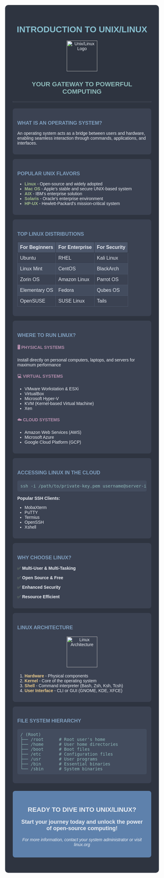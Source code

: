 <div style="background-color: #2E3440; color: #ECEFF4; padding: 25px; border-radius: 10px; font-family: Arial, sans-serif;">

# <span style="color: #88C0D0; text-align: center; display: block;">**INTRODUCTION TO UNIX/LINUX**</span>

<div style="text-align: center; margin: 20px 0;">
<img src="https://cdn.jsdelivr.net/gh/devicons/devicon/icons/linux/linux-original.svg" alt="Unix/Linux Logo" width="100px" />
</div>

## <span style="color: #8FBCBB; text-align: center; display: block;">**YOUR GATEWAY TO POWERFUL COMPUTING**</span>

<hr style="border: 1px solid #4C566A; margin: 20px 0;" />

<div style="background-color: #3B4252; padding: 15px; border-radius: 8px; margin: 15px 0;">
<h3 style="color: #81A1C1;">WHAT IS AN OPERATING SYSTEM?</h3>
<p>An operating system acts as a bridge between users and hardware, enabling seamless interaction through commands, applications, and interfaces.</p>
</div>

<div style="background-color: #3B4252; padding: 15px; border-radius: 8px; margin: 15px 0;">
<h3 style="color: #81A1C1;">POPULAR UNIX FLAVORS</h3>
<ul>
  <li><strong style="color: #A3BE8C;">Linux</strong> - Open-source and widely adopted</li>
  <li><strong style="color: #A3BE8C;">Mac OS</strong> - Apple's stable and secure UNIX-based system</li>
  <li><strong style="color: #A3BE8C;">AIX</strong> - IBM's enterprise solution</li>
  <li><strong style="color: #A3BE8C;">Solaris</strong> - Oracle's enterprise environment</li>
  <li><strong style="color: #A3BE8C;">HP-UX</strong> - Hewlett-Packard's mission-critical system</li>
</ul>
</div>

<div style="background-color: #3B4252; padding: 15px; border-radius: 8px; margin: 15px 0;">
<h3 style="color: #81A1C1;">TOP LINUX DISTRIBUTIONS</h3>
<table style="width: 100%; border-collapse: collapse; color: #E5E9F0;">
  <tr style="background-color: #4C566A;">
    <th style="padding: 8px; text-align: left; border: 1px solid #2E3440;">For Beginners</th>
    <th style="padding: 8px; text-align: left; border: 1px solid #2E3440;">For Enterprise</th>
    <th style="padding: 8px; text-align: left; border: 1px solid #2E3440;">For Security</th>
  </tr>
  <tr>
    <td style="padding: 8px; border: 1px solid #4C566A;">Ubuntu</td>
    <td style="padding: 8px; border: 1px solid #4C566A;">RHEL</td>
    <td style="padding: 8px; border: 1px solid #4C566A;">Kali Linux</td>
  </tr>
  <tr style="background-color: #434C5E;">
    <td style="padding: 8px; border: 1px solid #4C566A;">Linux Mint</td>
    <td style="padding: 8px; border: 1px solid #4C566A;">CentOS</td>
    <td style="padding: 8px; border: 1px solid #4C566A;">BlackArch</td>
  </tr>
  <tr>
    <td style="padding: 8px; border: 1px solid #4C566A;">Zorin OS</td>
    <td style="padding: 8px; border: 1px solid #4C566A;">Amazon Linux</td>
    <td style="padding: 8px; border: 1px solid #4C566A;">Parrot OS</td>
  </tr>
  <tr style="background-color: #434C5E;">
    <td style="padding: 8px; border: 1px solid #4C566A;">Elementary OS</td>
    <td style="padding: 8px; border: 1px solid #4C566A;">Fedora</td>
    <td style="padding: 8px; border: 1px solid #4C566A;">Qubes OS</td>
  </tr>
  <tr>
    <td style="padding: 8px; border: 1px solid #4C566A;">OpenSUSE</td>
    <td style="padding: 8px; border: 1px solid #4C566A;">SUSE Linux</td>
    <td style="padding: 8px; border: 1px solid #4C566A;">Tails</td>
  </tr>
</table>
</div>

<div style="background-color: #3B4252; padding: 15px; border-radius: 8px; margin: 15px 0;">
<h3 style="color: #81A1C1;">WHERE TO RUN LINUX?</h3>

<h4 style="color: #B48EAD;">🖥️ PHYSICAL SYSTEMS</h4>
<p>Install directly on personal computers, laptops, and servers for maximum performance</p>

<h4 style="color: #B48EAD;">💻 VIRTUAL SYSTEMS</h4>
<ul>
  <li>VMware Workstation & ESXi</li>
  <li>VirtualBox</li>
  <li>Microsoft Hyper-V</li>
  <li>KVM (Kernel-based Virtual Machine)</li>
  <li>Xen</li>
</ul>

<h4 style="color: #B48EAD;">☁️ CLOUD SYSTEMS</h4>
<ul>
  <li>Amazon Web Services (AWS)</li>
  <li>Microsoft Azure</li>
  <li>Google Cloud Platform (GCP)</li>
</ul>
</div>

<div style="background-color: #3B4252; padding: 15px; border-radius: 8px; margin: 15px 0;">
<h3 style="color: #81A1C1;">ACCESSING LINUX IN THE CLOUD</h3>

<pre style="background-color: #434C5E; padding: 10px; border-radius: 5px; overflow-x: auto; color: #8FBCBB;">ssh -i /path/to/private-key.pem username@server-ip-address</pre>

<p><strong>Popular SSH Clients:</strong></p>
<ul>
  <li>MobaXterm</li>
  <li>PuTTY</li>
  <li>Termius</li>
  <li>OpenSSH</li>
  <li>Xshell</li>
</ul>
</div>

<div style="background-color: #3B4252; padding: 15px; border-radius: 8px; margin: 15px 0;">
<h3 style="color: #81A1C1;">WHY CHOOSE LINUX?</h3>

<p><span style="color: #A3BE8C;">✅</span> <strong>Multi-User & Multi-Tasking</strong></p>
<p><span style="color: #A3BE8C;">✅</span> <strong>Open Source & Free</strong></p>
<p><span style="color: #A3BE8C;">✅</span> <strong>Enhanced Security</strong></p>
<p><span style="color: #A3BE8C;">✅</span> <strong>Resource Efficient</strong></p>
</div>

<div style="background-color: #3B4252; padding: 15px; border-radius: 8px; margin: 15px 0;">
<h3 style="color: #81A1C1;">LINUX ARCHITECTURE</h3>

<div style="text-align: center; margin: 20px 0;">
<img src="https://cdn.jsdelivr.net/gh/devicons/devicon/icons/unix/unix-original.svg" alt="Linux Architecture" width="100px" />
</div>

<ol>
  <li><strong style="color: #EBCB8B;">Hardware</strong> - Physical components</li>
  <li><strong style="color: #EBCB8B;">Kernel</strong> - Core of the operating system</li>
  <li><strong style="color: #EBCB8B;">Shell</strong> - Command interpreter (Bash, Zsh, Ksh, Tcsh)</li>
  <li><strong style="color: #EBCB8B;">User Interface</strong> - CLI or GUI (GNOME, KDE, XFCE)</li>
</ol>
</div>

<div style="background-color: #3B4252; padding: 15px; border-radius: 8px; margin: 15px 0;">
<h3 style="color: #81A1C1;">FILE SYSTEM HIERARCHY</h3>

<pre style="background-color: #434C5E; padding: 10px; border-radius: 5px; overflow-x: auto; color: #8FBCBB;">/ (Root)
├── /root      # Root user's home
├── /home      # User home directories
├── /boot      # Boot files
├── /etc       # Configuration files
├── /usr       # User programs
├── /bin       # Essential binaries
└── /sbin      # System binaries</pre>
</div>

<div style="background-color: #5E81AC; padding: 20px; border-radius: 8px; margin: 25px 0; text-align: center;">
<h2 style="color: #ECEFF4;">READY TO DIVE INTO UNIX/LINUX?</h2>
<p style="font-size: 18px;"><strong>Start your journey today and unlock the power of open-source computing!</strong></p>
<p style="font-style: italic; margin-top: 15px;">For more information, contact your system administrator or visit linux.org</p>
</div>

</div>
